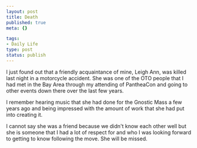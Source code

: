 ```yaml
--- 
layout: post
title: Death
published: true
meta: {}

tags: 
- Daily Life
type: post
status: publish
---
```

I just found out that a friendly acquaintance of mine, Leigh Ann, was killed last night in a motorcycle accident. She was one of the OTO people that I had met in the Bay Area through my attending of PantheaCon and going to other events down there over the last few years.

I remember hearing music that she had done for the Gnostic Mass a few years ago and being impressed with the amount of work that she had put into creating it.

I cannot say she was a friend because we didn't know each other well but she is someone that I had a lot of respect for and who I was looking forward to getting to know following the move. She will be missed.
